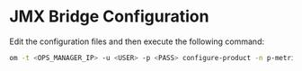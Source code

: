 # JMX Bridge Configuration

Edit the configuration files and then execute the following command:

```bash
om -t <OPS_MANAGER_IP> -u <USER> -p <PASS> configure-product -n p-metrics -p "$(cat jmx-bridge.json)" -pn "$(cat jmx-bridge-network.json)" -pr "$(cat jmx-bridge-resources.json)" 
```